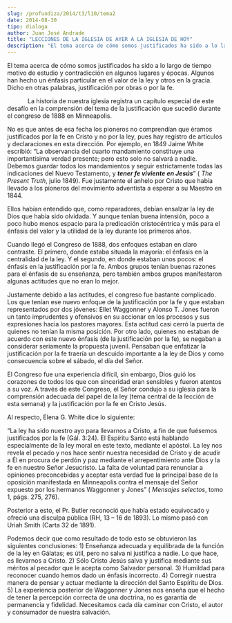 ```yaml
---
slug: /profundiza/2014/t3/l10/tema2
date: 2014-08-30
tipo: dialoga
author: Juan José Andrade
title: "LECCIONES DE LA IGLESIA DE AYER A LA IGLESIA DE HOY"
description: "El tema acerca de cómo somos justificados ha sido a lo largo de tiempo motivo  de estudio y contradicción en algunos lugares y épocas. Algunos han hecho un  énfasis particular en el valor de la ley y otros en la gracia. Dicho en otras  palabras, justificación por obras o por l..."
---
```


El tema acerca de cómo somos justificados ha sido a lo largo de tiempo motivo de estudio y contradicción en algunos lugares y épocas. Algunos han hecho un énfasis particular en el valor de la ley y otros en la gracia. Dicho en otras palabras, justificación por obras o por la fe.

            La historia de nuestra iglesia registra un capítulo especial de este desafío en la comprensión del tema de la justificación que sucedió durante el congreso de 1888 en Minneapolis.

No es que antes de esa fecha los pioneros no comprendían que éramos justificados por la fe en Cristo y no por la ley, pues hay registro de artículos y declaraciones en esta dirección. Por ejemplo, en 1849 Jaime White escribió: “La observancia del cuarto mandamiento constituye una importantísima verdad presente; pero esto solo no salvará a nadie. Debemos guardar todos los mandamientos y seguir estrictamente todas las indicaciones del Nuevo Testamento, y **_tener fe viviente en Jesús_**” ( _The Present Truth_, julio 1849). Fue justamente el anhelo por Cristo que había llevado a los pioneros del movimiento adventista a esperar a su Maestro en 1844.

Ellos habían entendido que, como reparadores, debían ensalzar la ley de Dios que había sido olvidada. Y aunque tenían buena intensión, poco a poco hubo menos espacio para la predicación cristocéntrica y más para el énfasis del valor y la utilidad de la ley durante los primeros años.

Cuando llegó el Congreso de 1888, dos enfoques estaban en claro contraste. El primero, donde estaba situada la mayoría: el énfasis en la centralidad de la ley. Y el segundo, en donde estaban unos pocos: el énfasis en la justificación por la fe. Ambos grupos tenían buenas razones para el énfasis de su enseñanza, pero también ambos grupos manifestaron algunas actitudes que no eran lo mejor.

Justamente debido a las actitudes, el congreso fue bastante complicado. Los que tenían ese nuevo enfoque de la justificación por la fe y que estaban representados por dos jóvenes: Ellet Waggonner y Alonso T. Jones fueron un tanto imprudentes y ofensivos en su accionar en los procesos y sus expresiones hacia los pastores mayores. Esta actitud casi cerró la puerta de quienes no tenían la misma posición. Por otro lado, quienes no estaban de acuerdo con este nuevo énfasis (de la justificación por la fe), se negaban a considerar seriamente la propuesta juvenil. Pensaban que enfatizar la justificación por la fe traería un descuido importante a la ley de Dios y como consecuencia sobre el sábado, el día del Señor.

El Congreso fue una experiencia difícil, sin embargo, Dios guió los corazones de todos los que con sinceridad eran sensibles y fueron atentos a su voz. A través de este Congreso, el Señor condujo a su iglesia para la comprensión adecuada del papel de la ley (tema central de la lección de esta semana) y la justificación por la fe en Cristo Jesús.

Al respecto, Elena G. White dice lo siguiente:

“La ley ha sido nuestro ayo para llevarnos a Cristo, a fin de que fuésemos justificados por la fe (Gál. 3:24). El Espíritu Santo está hablando especialmente de la ley moral en este texto, mediante el apóstol. La ley nos revela el pecado y nos hace sentir nuestra necesidad de Cristo y de acudir a Él en procura de perdón y paz mediante el arrepentimiento ante Dios y la fe en nuestro Señor Jesucristo. La falta de voluntad para renunciar a opiniones preconcebidas y aceptar esta verdad fue la principal base de la oposición manifestada en Minneapolis contra el mensaje del Señor expuesto por los hermanos Waggonner y Jones” ( _Mensajes selectos_, tomo 1, págs. 275, 276).

Posterior a esto, el Pr. Butler reconoció que había estado equivocado y ofreció una disculpa pública (RH, 13 – 16 de 1893). Lo mismo pasó con Uriah Smith (Carta 32 de 1891).

Podemos decir que como resultado de todo esto se obtuvieron las siguientes conclusiones: 1) Enseñanza adecuada y equilibrada de la función de la ley en Gálatas; es útil, pero no salva ni justifica a nadie. Lo que hace, es llevarnos a Cristo. 2) Sólo Cristo Jesús salva y justifica mediante sus méritos al pecador que le acepta como Salvador personal. 3) Humildad para reconocer cuando hemos dado un énfasis incorrecto. 4) Corregir nuestra manera de pensar y actuar mediante la dirección del Santo Espíritu de Dios. 5) La experiencia posterior de Waggonner y Jones nos enseña que el hecho de tener la percepción correcta de una doctrina, no es garantía de permanencia y fidelidad. Necesitamos cada día caminar con Cristo, el autor y consumador de nuestra salvación.
